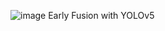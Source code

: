 ![image](https://github.com/user-attachments/assets/84107ed2-3914-413b-98f8-ea21d1a191c5)
Early Fusion with YOLOv5
